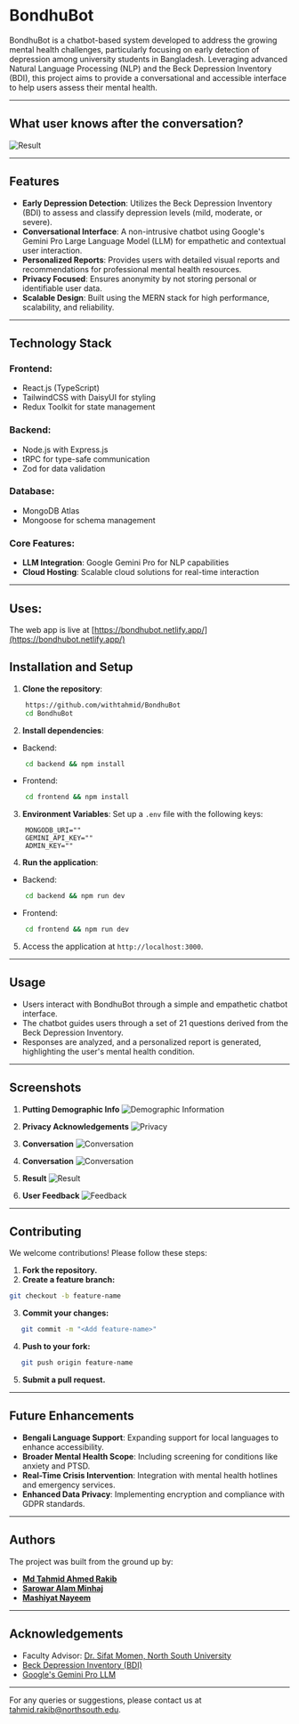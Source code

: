 # BondhuBot

BondhuBot is a chatbot-based system developed to address the growing mental health challenges, particularly focusing on early detection of depression among university students in Bangladesh. Leveraging advanced Natural Language Processing (NLP) and the Beck Depression Inventory (BDI), this project aims to provide a conversational and accessible interface to help users assess their mental health.

---

## What user knows after the conversation?
![Result](./readme-screenshots/result.jpg)


---
## Features

- **Early Depression Detection**: Utilizes the Beck Depression Inventory (BDI) to assess and classify depression levels (mild, moderate, or severe).
- **Conversational Interface**: A non-intrusive chatbot using Google's Gemini Pro Large Language Model (LLM) for empathetic and contextual user interaction.
- **Personalized Reports**: Provides users with detailed visual reports and recommendations for professional mental health resources.
- **Privacy Focused**: Ensures anonymity by not storing personal or identifiable user data.
- **Scalable Design**: Built using the MERN stack for high performance, scalability, and reliability.

---

## Technology Stack

### Frontend:
- React.js (TypeScript)
- TailwindCSS with DaisyUI for styling
- Redux Toolkit for state management

### Backend:
- Node.js with Express.js
- tRPC for type-safe communication
- Zod for data validation

### Database:

- MongoDB Atlas
- Mongoose for schema management

### Core Features:
- **LLM Integration**: Google Gemini Pro for NLP capabilities
- **Cloud Hosting**: Scalable cloud solutions for real-time interaction

---

## Uses:
The web app is live at [https://bondhubot.netlify.app/](https://bondhubot.netlify.app/)


## Installation and Setup

1. **Clone the repository**:
```bash   
    https://github.com/withtahmid/BondhuBot   
    cd BondhuBot
```
2. **Install dependencies**:
- Backend:
```bash
    cd backend && npm install
```
- Frontend:
```bash
    cd frontend && npm install
```
3. **Environment Variables**:
   Set up a `.env` file with the following keys:   
```env   
    MONGODB_URI=""
    GEMINI_API_KEY=""
    ADMIN_KEY=""   
```
4. **Run the application**:   
- Backend:
```bash
    cd backend && npm run dev
```
- Frontend:
```bash
    cd frontend && npm run dev
```
5. Access the application at `http://localhost:3000`.

---

## Usage
- Users interact with BondhuBot through a simple and empathetic chatbot interface.
- The chatbot guides users through a set of 21 questions derived from the Beck Depression Inventory.
- Responses are analyzed, and a personalized report is generated, highlighting the user's mental health condition.

---

## Screenshots
1. **Putting Demographic Info**
   ![Demographic Information](./readme-screenshots/demographic.jpg)

2. **Privacy Acknowledgements**
    ![Privacy](./readme-screenshots/privacy.jpg)

3. **Conversation**
    ![Conversation](./readme-screenshots/conversation.jpg)


4. **Conversation**
    ![Conversation](./readme-screenshots/conversation.jpg)

5. **Result**
    ![Result](./readme-screenshots/result.jpg)

6. **User Feedback**
    ![Feedback](./readme-screenshots/feedback.jpg)
   
---

## Contributing

We welcome contributions! Please follow these steps:

1. **Fork the repository.**
2. **Create a feature branch:**
```bash   
git checkout -b feature-name  
```
3. **Commit your changes:**
```bash   
   git commit -m "<Add feature-name>"
```
4. **Push to your fork:**
```bash
   git push origin feature-name   
```
5. **Submit a pull request.**

---

## Future Enhancements
- **Bengali Language Support**: Expanding support for local languages to enhance accessibility.
- **Broader Mental Health Scope**: Including screening for conditions like anxiety and PTSD.
- **Real-Time Crisis Intervention**: Integration with mental health hotlines and emergency services.
- **Enhanced Data Privacy**: Implementing encryption and compliance with GDPR standards.

---

## Authors

The project was built from the ground up by:

- **[Md Tahmid Ahmed Rakib](https://github.com/withtahmid)**
- **[Sarowar Alam Minhaj](https://github.com/sarwar76200)**
- **[Mashiyat Nayeem](https://github.com/meshiyet)** 


---

## Acknowledgements

- Faculty Advisor: [Dr. Sifat Momen, North South University](https://ece.northsouth.edu/people/dr-sifat-momen/)
- [Beck Depression Inventory (BDI)](https://www.ismanet.org/doctoryourspirit/pdfs/Beck-Depression-Inventory-BDI.pdf)
- [Google's Gemini Pro LLM](https://deepmind.google/technologies/gemini/pro/)

---

For any queries or suggestions, please contact us at tahmid.rakib@northsouth.edu.
